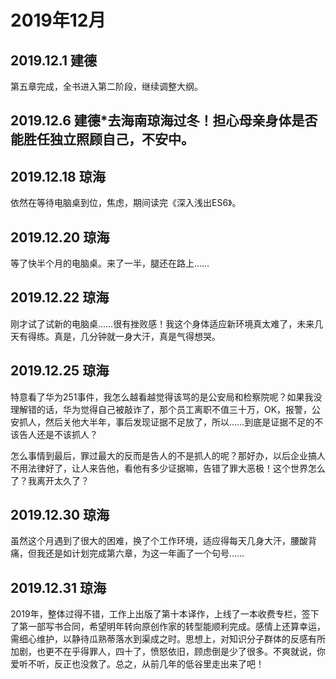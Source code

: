 # 2019年12月

## 2019.12.1 建德

第五章完成，全书进入第二阶段，继续调整大纲。

## 2019.12.6 建德*去海南琼海过冬！担心母亲身体是否能胜任独立照顾自己，不安中。

## 2019.12.18 琼海

依然在等待电脑桌到位，焦虑，期间读完《深入浅出ES6》。

## 2019.12.20 琼海

等了快半个月的电脑桌。来了一半，腿还在路上……

## 2019.12.22 琼海

刚才试了试新的电脑桌……很有挫败感！我这个身体适应新环境真太难了，未来几天有得练。真是，几分钟就一身大汗，真是气得想哭。

## 2019.12.25 琼海

特意看了华为251事件，我怎么越看越觉得该骂的是公安局和检察院呢？如果我没理解错的话，华为觉得自己被敲诈了，那个员工离职不值三十万，OK，报警，公安抓人，然后关他大半年，事后发现证据不足放了，所以……到底是证据不足的不该告人还是不该抓人？

怎么事情到最后，罪过最大的反而是告人的不是抓人的呢？那好办，以后企业搞人不用法律好了，让人来告他，看他有多少证据嘛，告错了罪大恶极！这个世界怎么了？我离开太久了？

## 2019.12.30 琼海

虽然这个月遇到了很大的困难，换了个工作环境，适应得每天几身大汗，腰酸背痛，但我还是如计划完成第六章，为这一年画了一个句号……

## 2019.12.31 琼海

2019年，整体过得不错，工作上出版了第十本译作，上线了一本收费专栏，签下了第一部写书合同，希望明年转向原创作家的转型能顺利完成。感情上还算幸运，需细心维护，以静待瓜熟蒂落水到渠成之时。思想上，对知识分子群体的反感有所加剧，也更不在乎得罪人，四十了，愤怒依旧，顾虑倒是少了很多。不爽就说，你爱听不听，反正也没救了。总之，从前几年的低谷里走出来了吧！

